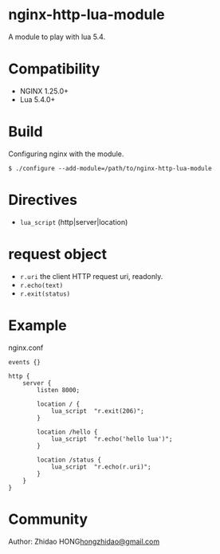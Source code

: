 # nginx-http-lua-module
A module to play with lua 5.4.

Compatibility
=============

- NGINX 1.25.0+
- Lua 5.4.0+

Build
=====

Configuring nginx with the module.

    $ ./configure --add-module=/path/to/nginx-http-lua-module
    
Directives
==========

- ``lua_script`` (http|server|location)

request object
====
- ``r.uri`` the client HTTP request uri, readonly.
- ``r.echo(text)``
- ``r.exit(status)``


Example
=======

nginx.conf
```
events {}

http {
    server {
        listen 8000;

        location / {
            lua_script  "r.exit(206)";
        }

        location /hello {
            lua_script  "r.echo('hello lua')";
        }

        location /status {
            lua_script  "r.echo(r.uri)";
        }
    }
}
```

Community
=========
Author: Zhidao HONG<hongzhidao@gmail.com>
